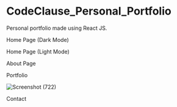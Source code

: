 # CodeClause_Personal_Portfolio
Personal portfolio made using React JS. 

Home Page (Dark Mode)



Home Page (Light Mode)


About Page

Portfolio

![Screenshot (722)](https://github.com/Archiesachin/CodeClause_Personal_Portfolio/assets/103347688/b5899439-fd21-4eb1-be18-e0a98e1d076a)

Contact








